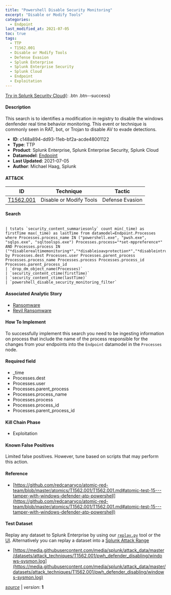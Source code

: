 ```yaml
---
title: "Powershell Disable Security Monitoring"
excerpt: "Disable or Modify Tools"
categories:
  - Endpoint
last_modified_at: 2021-07-05
toc: true
tags:
  - TTP
  - T1562.001
  - Disable or Modify Tools
  - Defense Evasion
  - Splunk Enterprise
  - Splunk Enterprise Security
  - Splunk Cloud
  - Endpoint
  - Exploitation
---
```




[Try in Splunk Security Cloud](https://www.splunk.com/en_us/cyber-security.html){: .btn .btn--success}

#### Description

This search is to identifies a modification in registry to disable the windows denfender real time behavior monitoring. This event or technique is commonly seen in RAT, bot, or Trojan to disable AV to evade detections.

- **ID**: c148a894-dd93-11eb-bf2a-acde48001122
- **Type**: TTP
- **Product**: Splunk Enterprise, Splunk Enterprise Security, Splunk Cloud
- **Datamodel**: [Endpoint](https://docs.splunk.com/Documentation/CIM/latest/User/Endpoint)
- **Last Updated**: 2021-07-05
- **Author**: Michael Haag, Splunk


#### ATT&CK

| ID          | Technique   | Tactic       |
| ----------- | ----------- |--------------|
| [T1562.001](https://attack.mitre.org/techniques/T1562/001/) | Disable or Modify Tools | Defense Evasion |


#### Search

```

| tstats `security_content_summariesonly` count min(_time) as firstTime max(_time) as lastTime from datamodel=Endpoint.Processes where Processes.process_name IN ("powershell.exe", "pwsh.exe", "sqlps.exe", "sqltoolsps.exe") Processes.process="*set-mppreference*" AND Processes.process IN ("*disablerealtimemonitoring*","*disableioavprotection*","*disableintrusionpreventionsystem*","*disablescriptscanning*","*disableblockatfirstseen*") by Processes.dest Processes.user Processes.parent_process Processes.process_name Processes.process Processes.process_id Processes.parent_process_id 
| `drop_dm_object_name(Processes)` 
| `security_content_ctime(firstTime)` 
| `security_content_ctime(lastTime)` 
| `powershell_disable_security_monitoring_filter`
```

#### Associated Analytic Story
* [Ransomware](/stories/ransomware)
* [Revil Ransomware](/stories/revil_ransomware)


#### How To Implement
To successfully implement this search you need to be ingesting information on process that include the name of the process responsible for the changes from your endpoints into the `Endpoint` datamodel in the `Processes` node.

#### Required field
* _time
* Processes.dest
* Processes.user
* Processes.parent_process
* Processes.process_name
* Processes.process
* Processes.process_id
* Processes.parent_process_id


#### Kill Chain Phase
* Exploitation


#### Known False Positives
Limited false positives. However, tune based on scripts that may perform this action.




#### Reference

* [https://github.com/redcanaryco/atomic-red-team/blob/master/atomics/T1562.001/T1562.001.md#atomic-test-15---tamper-with-windows-defender-atp-powershell](https://github.com/redcanaryco/atomic-red-team/blob/master/atomics/T1562.001/T1562.001.md#atomic-test-15---tamper-with-windows-defender-atp-powershell)



#### Test Dataset
Replay any dataset to Splunk Enterprise by using our [`replay.py`](https://github.com/splunk/attack_data#using-replaypy) tool or the [UI](https://github.com/splunk/attack_data#using-ui).
Alternatively you can replay a dataset into a [Splunk Attack Range](https://github.com/splunk/attack_range#replay-dumps-into-attack-range-splunk-server)

* [https://media.githubusercontent.com/media/splunk/attack_data/master/datasets/attack_techniques/T1562.001/pwh_defender_disabling/windows-sysmon.log](https://media.githubusercontent.com/media/splunk/attack_data/master/datasets/attack_techniques/T1562.001/pwh_defender_disabling/windows-sysmon.log)



[*source*](https://github.com/splunk/security_content/tree/develop/detections/endpoint/powershell_disable_security_monitoring.yml) \| *version*: **1**